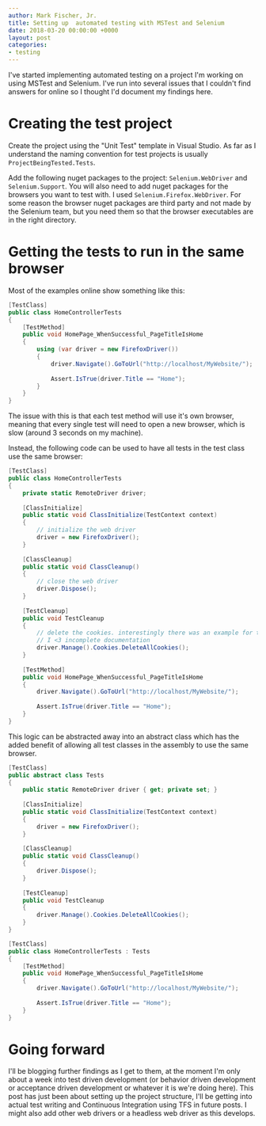 ```yaml
---
author: Mark Fischer, Jr.
title: Setting up  automated testing with MSTest and Selenium
date: 2018-03-20 00:00:00 +0000
layout: post
categories:
- testing
---
```

I've started implementing automated testing on a project I'm working on using MSTest and Selenium. I've run into several issues that I couldn't find answers for online so I thought I'd document my findings here.

# Creating the test project

Create the project using the "Unit Test" template in Visual Studio. As far as I understand the naming convention for test projects is usually `ProjectBeingTested.Tests`. 

Add the following nuget packages to the project: `Selenium.WebDriver` and `Selenium.Support`. You will also need to add nuget packages for the browsers you want to test with. I used `Selenium.Firefox.WebDriver`. For some reason the browser nuget packages are third party and not made by the Selenium team, but you need them so that the browser executables are in the right directory.

# Getting the tests to run in the same browser

Most of the examples online show something like this:

```csharp
[TestClass]
public class HomeControllerTests
{
    [TestMethod]
    public void HomePage_WhenSuccessful_PageTitleIsHome
    {
    	using (var driver = new FirefoxDriver())
        {
            driver.Navigate().GoToUrl("http://localhost/MyWebsite/");
            
            Assert.IsTrue(driver.Title == "Home");
        }
    }
}
```

The issue with this is that each test method will use it's own browser, meaning that every single test will need to open a new browser, which is slow (around 3 seconds on my machine).

Instead, the following code can be used to have all tests in the test class use the same browser:

```csharp
[TestClass]
public class HomeControllerTests
{
    private static RemoteDriver driver;
    
    [ClassInitialize]
    public static void ClassInitialize(TestContext context)
    {
    	// initialize the web driver
    	driver = new FirefoxDriver();
    }
    
    [ClassCleanup]
    public static void ClassCleanup()
    {
    	// close the web driver
        driver.Dispose();
    }
    
    [TestCleanup]
    public void TestCleanup
    {
    	// delete the cookies. interestingly there was an example for this in the selenium documentation for all supported languages _except_ C#
        // I <3 incomplete documentation
        driver.Manage().Cookies.DeleteAllCookies();
    }
    
    [TestMethod]
    public void HomePage_WhenSuccessful_PageTitleIsHome
    {
       	driver.Navigate().GoToUrl("http://localhost/MyWebsite/");
            
        Assert.IsTrue(driver.Title == "Home");
    }
}
```

This logic can be abstracted away into an abstract class which has the added benefit of allowing all test classes in the assembly to use the same browser.

```csharp
[TestClass]
public abstract class Tests
{
    public static RemoteDriver driver { get; private set; }
    
    [ClassInitialize]
    public static void ClassInitialize(TestContext context)
    {
    	driver = new FirefoxDriver();
    }
    
    [ClassCleanup]
    public static void ClassCleanup()
    {
        driver.Dispose();
    }
    
    [TestCleanup]
    public void TestCleanup
    {
        driver.Manage().Cookies.DeleteAllCookies();
    }
}

[TestClass]
public class HomeControllerTests : Tests
{
    [TestMethod]
    public void HomePage_WhenSuccessful_PageTitleIsHome
    {
    	driver.Navigate().GoToUrl("http://localhost/MyWebsite/");
            
        Assert.IsTrue(driver.Title == "Home");
    }
}
```

# Going forward

I'll be blogging further findings as I get to them, at the moment I'm only about a week into test driven development (or behavior driven development or acceptance driven development or whatever it is we're doing here). This post has just been about setting up the project structure, I'll be getting into actual test writing and Continuous Integration using TFS in future posts. I might also add other web drivers or a headless web driver as this develops.